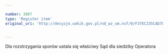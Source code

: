 ```yaml
---

number: 3807
type: 'Register item'
original_uri: 'http://decyzje.uokik.gov.pl/nd_wz_um.nsf/0/F37EC235CAD7D4F0C1257A940037D3E1?OpenDocument'


---
```


Dla rozstrzygania sporów ustala się właściwy Sąd dla siedziby Operatora
